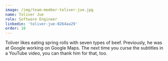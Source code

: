```yaml
---
image: /img/team-member-toliver-jue.jpg
name: Toliver Jue 
role: Software Engineer 
linkedin: 'toliver-jue-0264aa29'
order: 10 
---
```


Toliver likes eating spring rolls with seven types of beef. Previously, he was at Google working on Google Maps. The next time you curse the subtitles in a YouTube video, you can thank him for that, too.

